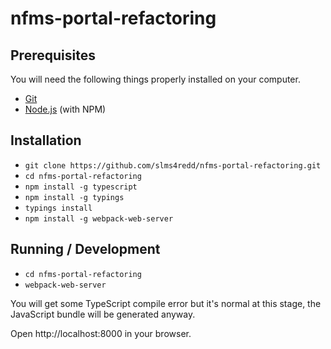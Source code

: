 # nfms-portal-refactoring

## Prerequisites

You will need the following things properly installed on your computer.

* [Git](http://git-scm.com/)
* [Node.js](http://nodejs.org/) (with NPM)

## Installation

* `git clone https://github.com/slms4redd/nfms-portal-refactoring.git`
* `cd nfms-portal-refactoring`
* `npm install -g typescript`
* `npm install -g typings`
* `typings install`
* `npm install -g webpack-web-server`

## Running / Development

* `cd nfms-portal-refactoring`
* `webpack-web-server`

You will get some TypeScript compile error but it's normal at this stage, the JavaScript bundle will be generated anyway.

Open http://localhost:8000 in your browser.
